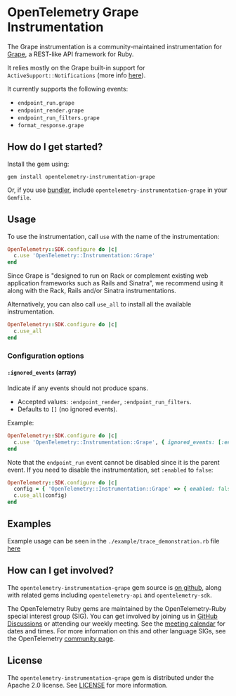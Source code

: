 # OpenTelemetry Grape Instrumentation

The Grape instrumentation is a community-maintained instrumentation for [Grape](https://github.com/ruby-grape/grape), a REST-like API framework for Ruby.

It relies mostly on the Grape built-in support for `ActiveSupport::Notifications` (more info [here](https://github.com/ruby-grape/grape#active-support-instrumentation)).

It currently supports the following events:

- `endpoint_run.grape`
- `endpoint_render.grape`
- `endpoint_run_filters.grape`
- `format_response.grape`

## How do I get started?

Install the gem using:

```
gem install opentelemetry-instrumentation-grape
```

Or, if you use [bundler][bundler-home], include `opentelemetry-instrumentation-grape` in your `Gemfile`.

## Usage

To use the instrumentation, call `use` with the name of the instrumentation:

```ruby
OpenTelemetry::SDK.configure do |c|
  c.use 'OpenTelemetry::Instrumentation::Grape'
end
```

Since Grape is "designed to run on Rack or complement existing web application frameworks such as Rails and Sinatra", we recommend using it along with the Rack, Rails and/or Sinatra instrumentations.

Alternatively, you can also call `use_all` to install all the available instrumentation.

```ruby
OpenTelemetry::SDK.configure do |c|
  c.use_all
end
```

### Configuration options

#### `:ignored_events` (array)

Indicate if any events should not produce spans.

- Accepted values: `:endpoint_render`, `:endpoint_run_filters`.
- Defaults to `[]` (no ignored events).

Example:

```ruby
OpenTelemetry::SDK.configure do |c|
  c.use 'OpenTelemetry::Instrumentation::Grape', { ignored_events: [:endpoint_run_filters] }
end
```

Note that the `endpoint_run` event cannot be disabled since it is the parent event. If you need to disable the instrumentation, set `:enabled` to `false`:

```ruby
OpenTelemetry::SDK.configure do |c|
  config = { 'OpenTelemetry::Instrumentation::Grape' => { enabled: false } }
  c.use_all(config)
end
```

## Examples

Example usage can be seen in the `./example/trace_demonstration.rb` file [here](https://github.com/open-telemetry/opentelemetry-ruby-contrib/blob/main/instrumentation/grape/example/trace_demonstration.rb)

## How can I get involved?

The `opentelemetry-instrumentation-grape` gem source is [on github][repo-github], along with related gems including `opentelemetry-api` and `opentelemetry-sdk`.

The OpenTelemetry Ruby gems are maintained by the OpenTelemetry-Ruby special interest group (SIG). You can get involved by joining us in [GitHub Discussions][discussions-url] or attending our weekly meeting. See the [meeting calendar][community-meetings] for dates and times. For more information on this and other language SIGs, see the OpenTelemetry [community page][ruby-sig].

## License

The `opentelemetry-instrumentation-grape` gem is distributed under the Apache 2.0 license. See [LICENSE][license-github] for more information.

[bundler-home]: https://bundler.io
[repo-github]: https://github.com/open-telemetry/opentelemetry-ruby
[license-github]: https://github.com/open-telemetry/opentelemetry-ruby-contrib/blob/main/LICENSE
[ruby-sig]: https://github.com/open-telemetry/community#ruby-sig
[community-meetings]: https://github.com/open-telemetry/community#community-meetings
[discussions-url]: https://github.com/open-telemetry/opentelemetry-ruby/discussions
